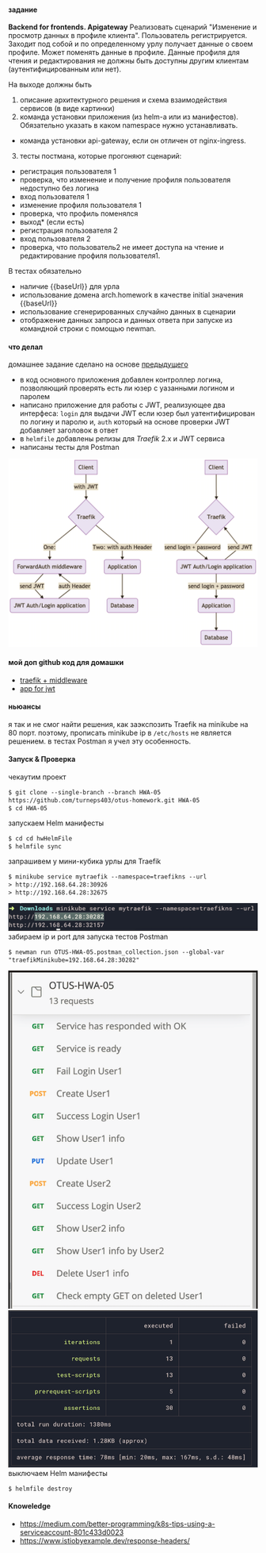 #### задание
**Backend for frontends. Apigateway**
Реализовать сценарий "Изменение и просмотр данных в профиле клиента".
Пользователь регистрируется. Заходит под собой и по определенному урлу получает данные о своем профиле. Может поменять данные в профиле. Данные профиля для чтения и редактирования не должны быть доступны другим клиентам (аутентифицированным или нет).

На выходе должны быть
1. описание архитектурного решения и схема взаимодействия сервисов (в виде картинки)
2. команда установки приложения (из helm-а или из манифестов). Обязательно указать в каком namespace нужно устанавливать.
* команда установки api-gateway, если он отличен от nginx-ingress.
3. тесты постмана, которые прогоняют сценарий:
* регистрация пользователя 1
* проверка, что изменение и получение профиля пользователя недоступно без логина
* вход пользователя 1
* изменение профиля пользователя 1
* проверка, что профиль поменялся
* выход* (если есть)
* регистрация пользователя 2
* вход пользователя 2
* проверка, что пользователь2 не имеет доступа на чтение и редактирование профиля пользователя1.

В тестах обязательно
* наличие {{baseUrl}} для урла
* использование домена arch.homework в качестве initial значения {{baseUrl}}
* использование сгенерированных случайно данных в сценарии
* отображение данных запроса и данных ответа при запуске из командной строки с помощью newman.

#### что делал
домашнее задание сделано на основе [предыдущего](https://github.com/turneps403/otus-homework/tree/HWA-03)
- в код основного приложения добавлен контроллер логина, позволяющий проверять есть ли юзер с уазанными логином и паролем
- написано приложение для работы с JWT, реализующее два интерфеса: `login` для выдачи JWT если юзер был уатентифицирован 
по логину и паролю и, `auth` который на основе проверки JWT добавляет заголовок в ответ
- в `helmfile` добавлены релизы для *Traefik* 2.x и JWT сервиса
- написаны тесты для Postman

![](myFiles/simple-graph.png)

#### мой доп github код для домашки
- [traefik + middleware](https://github.com/turneps403/helmfile-traefik-v2-minikube)
- [app for jwt](https://github.com/turneps403/java-crumbs/tree/jwt-middleware)

#### ньюансы
я так и не смог найти решения, как заэкспозить Traefik на minikube на 80 порт.
поэтому, прописать minikube ip в `/etc/hosts` не является решением.
в тестах Postman я учел эту особенность.

#### Запуск & Проверка
чекаутим проект
```
$ git clone --single-branch --branch HWA-05 https://github.com/turneps403/otus-homework.git HWA-05
$ cd HWA-05
``` 
запускаем Helm манифесты
```
$ cd cd hwHelmFile
$ helmfile sync
```
запрашивем у мини-кубика урлы для Traefik
```
$ minikube service mytraefik --namespace=traefikns --url
> http://192.168.64.28:30926
> http://192.168.64.28:32675
```
![](myFiles/services.png)
забираем ip и port для запуска тестов Postman
```
$ newman run OTUS-HWA-05.postman_collection.json --global-var "traefikMinikube=192.168.64.28:30282"
```
![](myFiles/postman.png)
![](myFiles/newman.png)
выключаем Helm манифесты
```
$ helmfile destroy
```

#### Knoweledge
* https://medium.com/better-programming/k8s-tips-using-a-serviceaccount-801c433d0023
* https://www.istiobyexample.dev/response-headers/